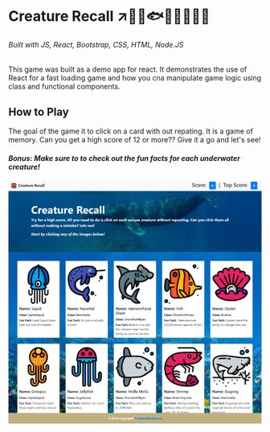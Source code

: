 # Creature Recall :arrow_upper_right::octopus::tropical_fish::fish::turtle::dolphin::blowfish::whale::ocean:
###### Built with  JS, React, Bootstrap, CSS, HTML, Node.JS

This game was built as a demo app for react. It demonstrates the use of React for a fast loading game and how you cna manipulate game logic using class and functional components.

## How to Play
The goal of the game it to click on a card with out repating. It is a game of memory. Can you get a high score of 12 or more?? Give it a go and let's see!

#### *Bonus: Make sure to to check out the fun facts for each underwater creature!*

![Clicky Image Screenshot](https://github.com/circuitsyn/CreatureRecall/blob/master/public/assets/images/clickGame.PNG)
